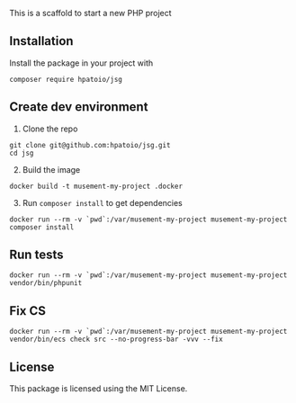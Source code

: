 This is a scaffold to start a new PHP project


## Installation

Install the package in your project with

```
composer require hpatoio/jsg
```

## Create dev environment

1) Clone the repo

```
git clone git@github.com:hpatoio/jsg.git
cd jsg
```

2) Build the image

```
docker build -t musement-my-project .docker
```

3) Run `composer install` to get dependencies

```
docker run --rm -v `pwd`:/var/musement-my-project musement-my-project composer install
```

## Run tests 

```
docker run --rm -v `pwd`:/var/musement-my-project musement-my-project vendor/bin/phpunit
```

## Fix CS

```
docker run --rm -v `pwd`:/var/musement-my-project musement-my-project vendor/bin/ecs check src --no-progress-bar -vvv --fix
```

## License

This package is licensed using the MIT License.